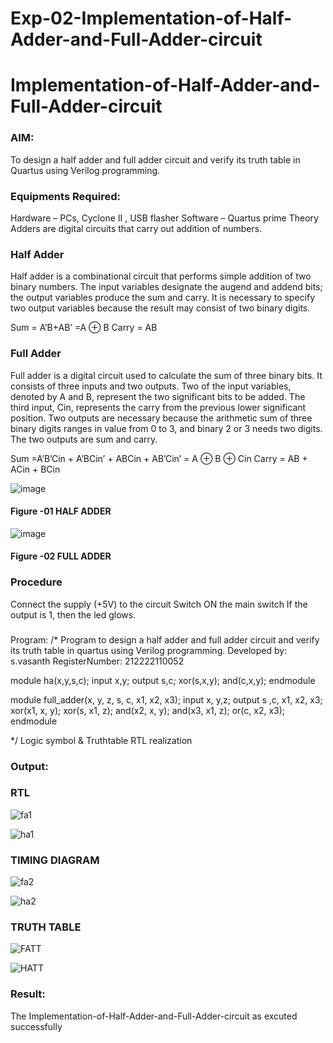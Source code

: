 # Exp-02-Implementation-of-Half-Adder-and-Full-Adder-circuit

# Implementation-of-Half-Adder-and-Full-Adder-circuit
### AIM:
To design a half adder and full adder circuit and verify its truth table in Quartus using Verilog programming.

### Equipments Required:
Hardware – PCs, Cyclone II , USB flasher
Software – Quartus prime
Theory
Adders are digital circuits that carry out addition of numbers.

### Half Adder
Half adder is a combinational circuit that performs simple addition of two binary numbers. The input variables designate the augend and addend bits; the output variables produce the sum and carry. It is necessary to specify two output variables because the result may consist of two binary digits.

Sum = A’B+AB’ =A ⊕ B Carry = AB

### Full Adder
Full adder is a digital circuit used to calculate the sum of three binary bits. It consists of three inputs and two outputs. Two of the input variables, denoted by A and B, represent the two significant bits to be added. The third input, Cin, represents the carry from the previous lower significant position. Two outputs are necessary because the arithmetic sum of three binary digits ranges in value from 0 to 3, and binary 2 or 3 needs two digits. The two outputs are sum and carry.

Sum =A’B’Cin + A’BCin’ + ABCin + AB’Cin’ = A ⊕ B ⊕ Cin Carry = AB + ACin + BCin

 ![image](https://user-images.githubusercontent.com/36288975/163552156-a13e5a56-c638-4110-97d9-8896907c8d25.png)

#### Figure -01 HALF ADDER 


![image](https://user-images.githubusercontent.com/36288975/163552057-b3547877-6d07-45b4-b7e0-bcfebfad9e1d.png)

#### Figure -02 FULL ADDER 

### Procedure

Connect the supply (+5V) to the circuit
Switch ON the main switch
If the output is 1, then the led glows.
### 
Program:
/*
Program to design a half adder and full adder circuit and verify its truth table in quartus using Verilog programming.
Developed by: s.vasanth
RegisterNumber: 212222110052

module ha(x,y,s,c);
input x,y;
output s,c;
xor(s,x,y);
and(c,x,y);
endmodule

module full_adder(x, y, z, s, c, x1, x2, x3);
input x,  y,z;
output s ,c, x1, x2, x3;
xor(x1, x, y);
xor(s, x1, z);
and(x2, x, y);
and(x3, x1, z);
or(c, x2, x3);
endmodule
   
*/
Logic symbol & Truthtable
RTL realization

### Output:
### RTL
![fa1](https://github.com/vasanth0908/Exp-02-Implementation-of-Half-Adder-and-Full-Adder-circuit/assets/122000018/fe0fc8fe-42b6-4a3b-8aa6-05462e979b32)

![ha1](https://github.com/vasanth0908/Exp-02-Implementation-of-Half-Adder-and-Full-Adder-circuit/assets/122000018/409afb76-e6b1-4eea-90c0-b6360033b9e2)

### TIMING DIAGRAM

![fa2](https://github.com/vasanth0908/Exp-02-Implementation-of-Half-Adder-and-Full-Adder-circuit/assets/122000018/429a0598-612c-4c5c-9868-ce402c0d1a86)

![ha2](https://github.com/vasanth0908/Exp-02-Implementation-of-Half-Adder-and-Full-Adder-circuit/assets/122000018/275554ff-a4aa-4228-b9b4-3105b68a9942)



### TRUTH TABLE 
![FATT](https://github.com/vasanth0908/Exp-02-Implementation-of-Half-Adder-and-Full-Adder-circuit/assets/122000018/48a99b7d-2a07-4749-9dfb-6e59dd75c4c2)

![HATT](https://github.com/vasanth0908/Exp-02-Implementation-of-Half-Adder-and-Full-Adder-circuit/assets/122000018/2858857e-d1f2-4f5e-8762-aabc353bb8f6)


### Result:
The Implementation-of-Half-Adder-and-Full-Adder-circuit as excuted successfully

